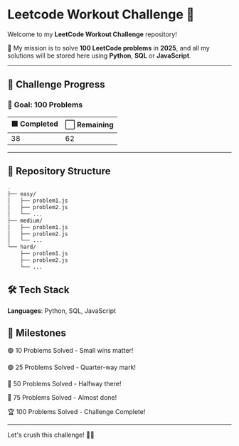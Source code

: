 # Leetcode Workout Challenge 🚀

Welcome to my **LeetCode Workout Challenge** repository!

🎯 My mission is to solve **100 LeetCode problems** in **2025**, and all my solutions will be stored here using **Python**, **SQL** or **JavaScript**.

---

## 🌟 **Challenge Progress**

### 💯 **Goal:** 100 Problems

| 🟩 Completed | ⬜️ Remaining |
| ------------ | ------------- |
| 38           | 62            |

---

## 📂 **Repository Structure**

```bash
.
├── easy/
│   ├── problem1.js
│   ├── problem2.js
│   └── ...
├── medium/
│   ├── problem1.js
│   ├── problem2.js
│   └── ...
└── hard/
    ├── problem1.js
    ├── problem2.js
    └── ...
```

## 🛠️ Tech Stack

**Languages**: Python, SQL, JavaScript <br>

## 🎉 Milestones

🟢 10 Problems Solved - Small wins matter!

🟢 25 Problems Solved - Quarter-way mark!

🔴 50 Problems Solved - Halfway there!

🔴 75 Problems Solved - Almost done!

🏆 100 Problems Solved - Challenge Complete!

---

Let's crush this challenge! 💪🔥
